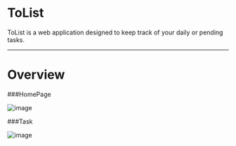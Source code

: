 # ToList

ToList is a web application designed to keep track of your daily or pending tasks.

-----------------------------------------------------------------------------------

# Overview
###HomePage

![image](https://user-images.githubusercontent.com/79620046/172979473-e63f9da4-6d3d-41bd-bbeb-eef5bd0b6bd6.png)

###Task

![image](https://user-images.githubusercontent.com/79620046/172979636-7c08aeb1-faa4-4199-ba37-f62f40fc4e2f.png)
